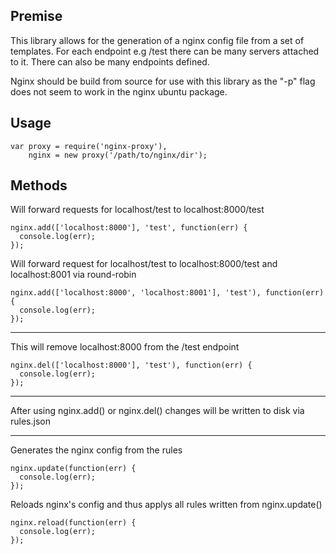 ## Premise
This library allows for the generation of a nginx config file from a set of templates. For each endpoint e.g /test there can be many servers attached to it. There can also be many endpoints defined.  

Nginx should be build from source for use with this library as the "-p" flag does not seem to work in the nginx ubuntu package.

## Usage
``` 
var proxy = require('nginx-proxy'),
    nginx = new proxy('/path/to/nginx/dir');
``` 

## Methods
Will forward requests for localhost/test to localhost:8000/test
```
nginx.add(['localhost:8000'], 'test', function(err) {
  console.log(err);
});
```  
Will forward request for localhost/test to localhost:8000/test and localhost:8001 via round-robin
```
nginx.add(['localhost:8000', 'localhost:8001'], 'test'), function(err) {
  console.log(err);
});  
```
---------------------------------------- 

This will remove localhost:8000 from the /test endpoint
```
nginx.del(['localhost:8000'], 'test'), function(err) {
  console.log(err);
});
```

----------------------------------------  

After using nginx.add() or nginx.del() changes will be written to disk via rules.json

----------------------------------------
Generates the nginx config from the rules
```
nginx.update(function(err) {
  console.log(err);
});
```  
Reloads nginx's config and thus applys all rules written from nginx.update()
```
nginx.reload(function(err) {
  console.log(err);
});
```
